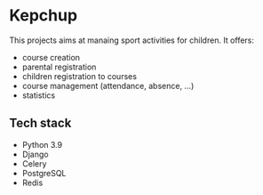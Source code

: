 # Kepchup

This projects aims at manaing sport activities for children. It offers:
- course creation
- parental registration
- children registration to courses
- course management (attendance, absence, ...)
- statistics

## Tech stack
- Python 3.9
- Django
- Celery
- PostgreSQL
- Redis
